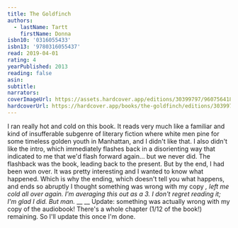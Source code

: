```yaml
---
title: The Goldfinch
authors:
  - lastName: Tartt
    firstName: Donna
isbn10: '0316055433'
isbn13: '9780316055437'
read: 2019-04-01
rating: 4
yearPublished: 2013
reading: false
asin:
subtitle:
narrators:
coverImageUrl: https://assets.hardcover.app/editions/30399797/9607564183148250.jpg
hardcoverUrl: https://hardcover.app/books/the-goldfinch/editions/30399797
---
```


I ran really hot and cold on this book. It reads very much like a familiar and kind of insufferable subgenre of literary fiction where white men pine for some timeless golden youth in Manhattan, and I didn't like that. I also didn't like the intro, which immediately flashes back in a disorienting way that indicated to me that we'd flash forward again… but we never did. The flashback was the book, leading back to the present. But by the end, I had been won over. It was pretty interesting and I wanted to know what happened. Which is why the ending, which doesn't tell you what happens, and ends so abruptly I thought something was wrong with my copy _, left me cold all over again. I'm averaging this out as a 3. I don't regret reading it; I'm glad I did. But man._ \_\_ \_\_ Update: something was actually wrong with my copy of the audiobook! There's a whole chapter (1/12 of the book!) remaining. So I'll update this once I'm done.
